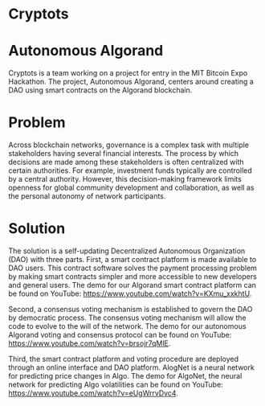 # Cryptots
# Autonomous Algorand
Cryptots is a team working on a project for entry in the MIT Bitcoin Expo Hackathon. The project, Autonomous Algorand, centers around creating a DAO using smart contracts on the Algorand blockchain. 

# Problem
Across blockchain networks, governance is a complex task with multiple stakeholders having several financial interests. The process by which decisions are made among these stakeholders is often centralized with certain authorities. For example, investment funds typically are controlled by a central authority. However, this decision-making framework limits openness for global community development and collaboration, as well as the personal autonomy of network participants.

# Solution
The solution is a self-updating Decentralized Autonomous Organization (DAO) with three parts.  First, a smart contract platform is made available to DAO users. This contract software solves the payment processing problem by making smart contracts simpler and more accessible to new developers and general users. The demo for our Algorand smart contract platform can be found on YouTube: https://www.youtube.com/watch?v=KXmu_xxkhtU. 


Second, a consensus voting mechanism is established to govern the DAO by democratic process. The consensus voting mechanism will allow the code to evolve to the will of the network. The demo for our autonomous Algorand voting and consensus protocol can be found on YouTube: https://www.youtube.com/watch?v=brsojr7qMlE. 


Third, the smart contract platform and voting procedure are deployed through an online interface and DAO platform. AlogNet is a neural network for predicting price changes in Algo. The demo for AlgoNet, the neural network for predicting Algo volatilities can be found on YouTube: https://www.youtube.com/watch?v=eUgWrrvDvc4.
